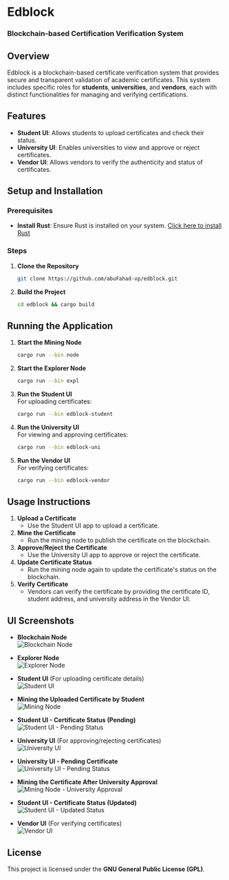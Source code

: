 # Edblock
### Blockchain-based Certification Verification System

## Overview
Edblock is a blockchain-based certificate verification system that provides secure and transparent validation of academic certificates. This system includes specific roles for **students**, **universities**, and **vendors**, each with distinct functionalities for managing and verifying certifications.

## Features
- **Student UI**: Allows students to upload certificates and check their status.
- **University UI**: Enables universities to view and approve or reject certificates.
- **Vendor UI**: Allows vendors to verify the authenticity and status of certificates.

## Setup and Installation

### Prerequisites
- **Install Rust**: Ensure Rust is installed on your system. [Click here to install Rust](https://www.rust-lang.org/tools/install)

### Steps
1. **Clone the Repository**
   ```bash
   git clone https://github.com/abuFahad-vp/edblock.git
   ```
2. **Build the Project**
   ```bash
   cd edblock && cargo build
   ```

## Running the Application

1. **Start the Mining Node**
   ```bash
   cargo run --bin node
   ```
2. **Start the Explorer Node**
   ```bash
   cargo run --bin expl
   ```
3. **Run the Student UI**  
   For uploading certificates:
   ```bash
   cargo run --bin edblock-student
   ```
4. **Run the University UI**  
   For viewing and approving certificates:
   ```bash
   cargo run --bin edblock-uni
   ```
5. **Run the Vendor UI**  
   For verifying certificates:
   ```bash
   cargo run --bin edblock-vendor
   ```

## Usage Instructions

1. **Upload a Certificate**  
   - Use the Student UI app to upload a certificate.
2. **Mine the Certificate**  
   - Run the mining node to publish the certificate on the blockchain.
3. **Approve/Reject the Certificate**  
   - Use the University UI app to approve or reject the certificate.
4. **Update Certificate Status**  
   - Run the mining node again to update the certificate's status on the blockchain.
5. **Verify Certificate**  
   - Vendors can verify the certificate by providing the certificate ID, student address, and university address in the Vendor UI.

## UI Screenshots

- **Blockchain Node**  
  ![Blockchain Node](images/node_starting.png)

- **Explorer Node**  
  ![Explorer Node](images/explorer.png)

- **Student UI** (For uploading certificate details)  
  ![Student UI](images/studen_ui_certificate_details.jpeg)

- **Mining the Uploaded Certificate by Student**  
  ![Mining Node](images/node_student_transaction.png)

- **Student UI - Certificate Status (Pending)**  
  ![Student UI - Pending Status](images/student_ui_status_pending.jpeg)

- **University UI** (For approving/rejecting certificates)  
  ![University UI](images/uni_ui_to_update_status.jpeg)

- **University UI - Pending Certificate**  
  ![University UI - Pending Status](images/uni_ui_status_pending.jpeg)

- **Mining the Certificate After University Approval**  
  ![Mining Node - University Approval](images/node_uni_transaction.png)

- **Student UI - Certificate Status (Updated)**  
  ![Student UI - Updated Status](images/student_ui_status_updated.jpeg)

- **Vendor UI** (For verifying certificates)  
  ![Vendor UI](images/vendor_ui.jpeg)

## License
This project is licensed under the **GNU General Public License (GPL)**.